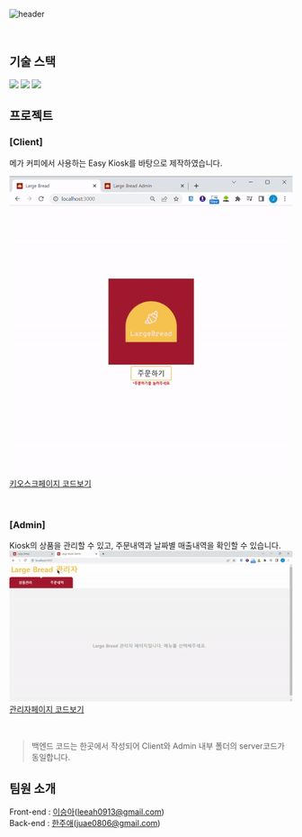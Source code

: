 ![header](https://capsule-render.vercel.app/api?text=LargeBread&fontAlignY=55&fontColor=ae2a2f&height=120&type=transparent)


<br />

## 기술 스택
<img src="https://img.shields.io/badge/React-61DAFB?style=for-the-badge&logo=React&logoColor=white"> <img src="https://img.shields.io/badge/Redux-764ABC?style=for-the-badge&logo=Redux&logoColor=white"> <img src="https://img.shields.io/badge/Node-339933?style=for-the-badge&logo=Node.js&logoColor=white">

## 프로젝트
### [Client]
메가 커피에서 사용하는 Easy Kiosk를 바탕으로 제작하였습니다.

![이미지](largebread.gif)
<a href="https://github.com/juaehan/LargeBread">키오스크페이지 코드보기</a>

<br />


### [Admin]
Kiosk의 상품을 관리할 수 있고, 주문내역과 날짜별 매출내역을 확인할 수 있습니다.
![이미지](largebread_be.gif)
<a href="https://github.com/juaehan/LargeBread_AD">관리자페이지 코드보기</a>

<br />

> 백엔드 코드는 한곳에서 작성되어 Client와 Admin 내부 폴더의 server코드가 동일합니다.

## 팀원 소개
Front-end : <a href="https://github.com/SeungaLeeah">이승아</a>(leeah0913@gmail.com)
<br />
Back-end : <a href="https://github.com/juaehan">한주애</a>(juae0806@gmail.com)
<br />



